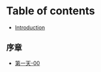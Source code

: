 # Table of contents

* [Introduction](README.md)

## 序章 <a id="prologue"></a>

* [第一天-00](prologue/day1-00.md)

